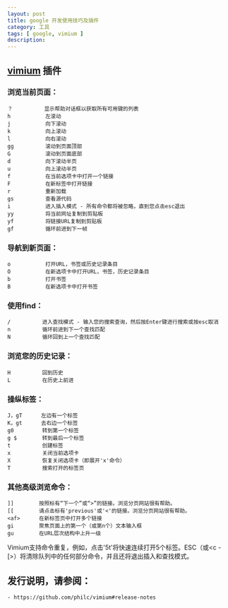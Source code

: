 ```yaml
---
layout: post
title: google 开发使用技巧及插件
category: 工具
tags: [ google, vimium ]
description: 
---
```

## [vimium](https://chrome.google.com/webstore/detail/vimium/dbepggeogbaibhgnhhndojpepiihcmeb) 插件
### 浏览当前页面：

    ？          显示帮助对话框以获取所有可用键的列表
    h           左滚动
    j           向下滚动
    k           向上滚动
    l           向右滚动
    gg          滚动到页面顶部
    G           滚动到页面底部
    d           向下滚动半页
    u           向上滚动半页
    f           在当前选项卡中打开一个链接
    F           在新标签中打开链接
    r           重新加载
    gs          查看源代码
    i           进入插入模式 - 所有命令都将被忽略，直到您点击esc退出
    yy          将当前网址复制到剪贴板
    yf          将链接URL复制到剪贴板
    gf          循环前进到下一帧

### 导航到新页面：

    o           打开URL，书签或历史记录条目
    O           在新选项卡中打开URL，书签，历史记录条目
    b           打开书签
    B           在新选项卡中打开书签

### 使用find：

    /          进入查找模式 - 输入您的搜索查询，然后按Enter键进行搜索或按esc取消
    n          循环前进到下一个查找匹配
    N          循环回到上一个查找匹配

### 浏览您的历史记录：

    H          回到历史
    L          在历史上前进

### 操纵标签：

    J，gT      左边有一个标签
    K，gt      去右边一个标签
    g0         转到第一个标签
    g $        转到最后一个标签
    t          创建标签
    x          关闭当前选项卡
    X          恢复关闭选项卡（即展开'x'命令）
    T          搜索打开的标签页

### 其他高级浏览命令：

    ]]        按照标有“下一个”或“>”的链接。浏览分页网站很有帮助。
    [[        请点击标有'previous'或'<'的链接。浏览分页网站很有帮助。
    <af>      在新标签页中打开多个链接
    gi        聚焦页面上的第一个（或第n个）文本输入框
    gu        在URL层次结构中上升一级

Vimium支持命令重复，例如，点击'5t'将快速连续打开5个标签。ESC（或<c  -  [>）将清除队列中的任何部分命令，并且还将退出插入和查找模式。

## 发行说明，请参阅：

    - https://github.com/philc/vimium#release-notes